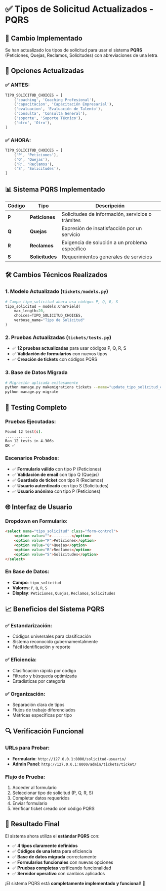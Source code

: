 # ✅ Tipos de Solicitud Actualizados - PQRS

## 🎯 Cambio Implementado
Se han actualizado los tipos de solicitud para usar el sistema **PQRS** (Peticiones, Quejas, Reclamos, Solicitudes) con abreviaciones de una letra.

## 🔄 Opciones Actualizadas

### ✅ ANTES:
```python
TIPO_SOLICITUD_CHOICES = [
    ('coaching', 'Coaching Profesional'),
    ('capacitacion', 'Capacitación Empresarial'),
    ('evaluacion', 'Evaluación de Talento'),
    ('consulta', 'Consulta General'),
    ('soporte', 'Soporte Técnico'),
    ('otro', 'Otro'),
]
```

### ✅ AHORA:
```python
TIPO_SOLICITUD_CHOICES = [
    ('P', 'Peticiones'),
    ('Q', 'Quejas'),
    ('R', 'Reclamos'),
    ('S', 'Solicitudes'),
]
```

## 📊 Sistema PQRS Implementado

| Código | Tipo | Descripción |
|--------|------|-------------|
| **P** | **Peticiones** | Solicitudes de información, servicios o trámites |
| **Q** | **Quejas** | Expresión de insatisfacción por un servicio |
| **R** | **Reclamos** | Exigencia de solución a un problema específico |
| **S** | **Solicitudes** | Requerimientos generales de servicios |

## 🛠️ Cambios Técnicos Realizados

### 1. Modelo Actualizado (`tickets/models.py`)
```python
# Campo tipo_solicitud ahora usa códigos P, Q, R, S
tipo_solicitud = models.CharField(
    max_length=20,
    choices=TIPO_SOLICITUD_CHOICES,
    verbose_name="Tipo de Solicitud"
)
```

### 2. Pruebas Actualizadas (`tickets/tests.py`)
- ✅ **12 pruebas actualizadas** para usar códigos P, Q, R, S
- ✅ **Validación de formularios** con nuevos tipos
- ✅ **Creación de tickets** con códigos PQRS

### 3. Base de Datos Migrada
```bash
# Migración aplicada exitosamente
python manage.py makemigrations tickets --name="update_tipo_solicitud_choices"
python manage.py migrate
```

## 🧪 Testing Completo

### Pruebas Ejecutadas:
```bash
Found 12 test(s).
............
Ran 12 tests in 4.306s
OK ✅
```

### Escenarios Probados:
- ✅ **Formulario válido** con tipo P (Peticiones)
- ✅ **Validación de email** con tipo Q (Quejas)  
- ✅ **Guardado de ticket** con tipo R (Reclamos)
- ✅ **Usuario autenticado** con tipo S (Solicitudes)
- ✅ **Usuario anónimo** con tipo P (Peticiones)

## 🌐 Interfaz de Usuario

### Dropdown en Formulario:
```html
<select name="tipo_solicitud" class="form-control">
    <option value="">---------</option>
    <option value="P">Peticiones</option>
    <option value="Q">Quejas</option>
    <option value="R">Reclamos</option>
    <option value="S">Solicitudes</option>
</select>
```

### En Base de Datos:
- **Campo**: `tipo_solicitud`
- **Valores**: `P`, `Q`, `R`, `S`
- **Display**: `Peticiones`, `Quejas`, `Reclamos`, `Solicitudes`

## 📈 Beneficios del Sistema PQRS

### ✅ **Estandarización:**
- Códigos universales para clasificación
- Sistema reconocido gubernamentalmente
- Fácil identificación y reporte

### ✅ **Eficiencia:**
- Clasificación rápida por código
- Filtrado y búsqueda optimizada
- Estadísticas por categoría

### ✅ **Organización:**
- Separación clara de tipos
- Flujos de trabajo diferenciados
- Métricas específicas por tipo

## 🔍 Verificación Funcional

### URLs para Probar:
- **Formulario**: `http://127.0.0.1:8000/solicitud-usuario/`
- **Admin Panel**: `http://127.0.0.1:8000/admin/tickets/ticket/`

### Flujo de Prueba:
1. Acceder al formulario
2. Seleccionar tipo de solicitud (P, Q, R, S)
3. Completar datos requeridos
4. Enviar formulario
5. Verificar ticket creado con código PQRS

## 🎉 Resultado Final

El sistema ahora utiliza el **estándar PQRS** con:
- ✅ **4 tipos claramente definidos**
- ✅ **Códigos de una letra** para eficiencia
- ✅ **Base de datos migrada** correctamente
- ✅ **Formularios funcionales** con nuevas opciones
- ✅ **Pruebas completas** verificando funcionalidad
- ✅ **Servidor operativo** con cambios aplicados

¡El sistema PQRS está **completamente implementado y funcional**! 🚀